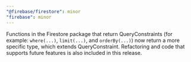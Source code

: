```yaml
---
"@firebase/firestore": minor
"firebase": minor
---
```


Functions in the Firestore package that return QueryConstraints (for example: `where(...)`, `limit(...)`, and `orderBy(...)`)
now return a more specific type, which extends QueryConstraint. Refactoring and code that supports future features is also
included in this release.

